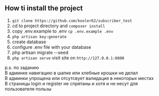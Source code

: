 ## How ti install the project
  
 1. `git clone https://github.com/kooler62/subscriber_test`  
 2. cd to project directory and `composer install`  
 3. copy .env.example to .env   `cp .env.example .env` 
 4. `php artisan key:generate`
 5. create database  
 6. configure .env file with your database     
 7.    php artisan migrate --seed  
 8. `php artisan serve` visit site on `http://127.0.0.1:8000`
 
 

p.s. по заданию  
В админке навигацию в шапке или хлебные крошки не делал  
В админки упрощена или отсутсвует валидация в некоторых местах  
В страницы login и register не спрятаны и хотя и не несут для пользователя пользы